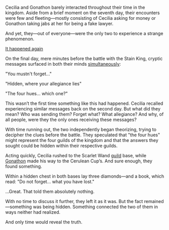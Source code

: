 <!-- title: Mysterious Messages -->

Cecilia and Gonathon barely interacted throughout their time in the kingdom. Aside from a brief moment on the seventh day, their encounters were few and fleeting—mostly consisting of Cecilia asking for money or Gonathon taking jabs at her for being a fake lawyer.

And yet, they—out of everyone—were the only two to experience a strange phenomenon.

[It happened again](#embed:https://www.youtube.com/live/4co7VDSYTqU?feature=shared&t=7174)

On the final day, mere minutes before the battle with the Stain King, cryptic messages surfaced in both their minds [simultaneously](https://www.youtube.com/live/WvRIdaH107U?feature=shared&t=10298):

"You mustn't forget..."

"Hidden, where your allegiance lies"

"The four hues... which one?"

This wasn’t the first time something like this had happened. Cecilia recalled experiencing similar messages back on the second day. But what did they mean? Who was sending them? Forget what? What allegiance? And why, of all people, were they the only ones receiving these messages?

With time running out, the two independently began theorizing, trying to decipher the clues before the battle. They speculated that "the four hues" might represent the four guilds of the kingdom and that the answers they sought could be hidden within their respective guilds.

Acting quickly, Cecilia rushed to the Scarlet Wand [guild](https://www.youtube.com/live/4co7VDSYTqU?feature=shared&t=7362) base, while [Gonathon](https://www.youtube.com/live/WvRIdaH107U?feature=shared&t=10343) made his way to the Cerulean Cup’s. And sure enough, they found something.

Within a hidden chest in both bases lay three diamonds—and a book, which read:
"Do not forget... what you have lost."

...Great. That told them absolutely nothing.

With no time to discuss it further, they left it as it was. But the fact remained—something was being hidden. Something connected the two of them in ways neither had realized.

And only time would reveal the truth.
